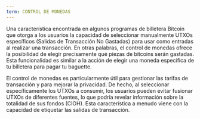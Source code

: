 ```yaml
---
term: CONTROL DE MONEDAS
---
```


Una característica encontrada en algunos programas de billetera Bitcoin que otorga a los usuarios la capacidad de seleccionar manualmente UTXOs específicos (Salidas de Transacción No Gastadas) para usar como entradas al realizar una transacción. En otras palabras, el control de monedas ofrece la posibilidad de elegir precisamente qué piezas de bitcoins serán gastadas. Esta funcionalidad es similar a la acción de elegir una moneda específica de tu billetera para pagar tu baguette.

El control de monedas es particularmente útil para gestionar las tarifas de transacción y para mejorar la privacidad. De hecho, al seleccionar específicamente los UTXOs a consumir, los usuarios pueden evitar fusionar UTXOs de diferentes fuentes, lo que podría revelar información sobre la totalidad de sus fondos (CIOH). Esta característica a menudo viene con la capacidad de etiquetar las salidas de transacción.